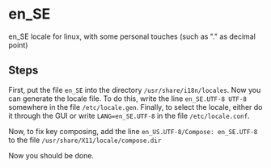 # en_SE
en_SE locale for linux, with some personal touches (such as "." as decimal point)

## Steps

First, put the file `en_SE` into the directory `/usr/share/i18n/locales`. Now you can generate the locale file.
To do this, write the line `en_SE.UTF-8 UTF-8` somewhere in the file `/etc/locale.gen`. Finally, to select the 
locale, either do it through the GUI or write `LANG=en_SE.UTF-8` in the file `/etc/locale.conf`.

Now, to fix key composing, add the line `en_US.UTF-8/Compose: en_SE.UTF-8` to the file `/usr/share/X11/locale/compose.dir`

Now you should be done.
